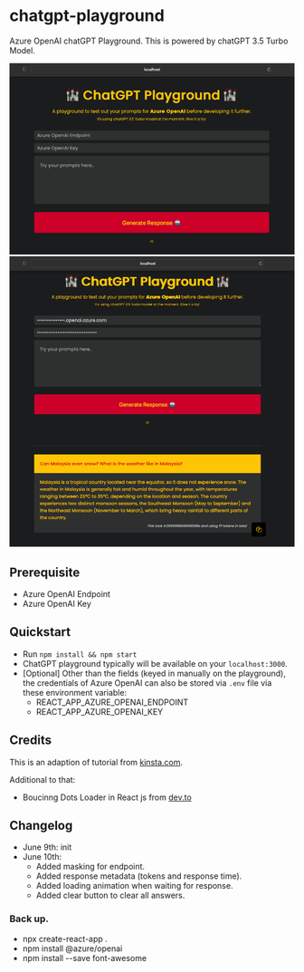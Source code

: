 # chatgpt-playground

Azure OpenAI chatGPT Playground. This is powered by chatGPT 3.5 Turbo Model.

![homepage](public/Original.png)
![with Response](public/withAnswer.png)


## Prerequisite
- Azure OpenAI Endpoint
- Azure OpenAI Key


## Quickstart
- Run `npm install && npm start` 
- ChatGPT playground typically will be available on your `localhost:3000`.
- [Optional] Other than the fields (keyed in manually on the playground), the credentials of Azure OpenAI can also be stored via `.env` file via these environment variable:
    - REACT_APP_AZURE_OPENAI_ENDPOINT
    - REACT_APP_AZURE_OPENAI_KEY

## Credits
This is an adaption of tutorial from [kinsta.com](https://kinsta.com/blog/chatgpt-clone/).

Additional to that:
- Boucinng Dots Loader in React js from [dev.to](https://dev.to/kirteshbansal/bouncing-dots-loader-in-react-4jng)


## Changelog
- June 9th: init
- June 10th:
    - Added masking for endpoint.
    - Added response metadata (tokens and response time).
    - Added loading animation when waiting for response.
    - Added clear button to clear all answers.


### Back up.
- npx create-react-app .
- npm install @azure/openai
- npm install --save font-awesome

